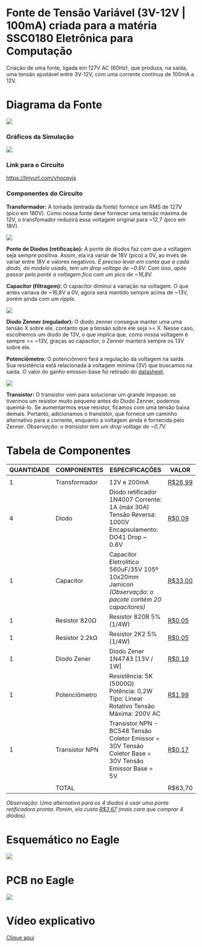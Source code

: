 # Fonte de Tensão Variável (3V-12V | 100mA) criada para a matéria SSC0180 Eletrônica para Computação
Criação de uma fonte, ligada em 127V AC (60Hz), que produza, na saída, uma tensão ajustável entre 3V-12V, com uma corrente contínua de 100mA a 12V.

# Diagrama da Fonte
<img src="images/circuito_principal.png">

### Gráficos da Simulação
<img src="images/graphs.png">

### Link para o Circuito
https://tinyurl.com/yhocpyjx

### Componentes do Circuito
**Transformador:** A tomada (entrada da fonte) fornece um RMS de 127V (pico em 180V). Como nossa fonte deve fornecer uma tensão máxima de 12V, o transfomador reduzirá essa voltagem original para ~12,7 (pico em 18V).

<img src="images/ratio_transf.png">

**Ponte de Diodos (retificação):** A ponte de diodos faz com que a voltagem seja sempre positiva. Assim, ela irá variar de 18V (pico) a 0V, ao invés de variar entre 18V e valores negativos. *É preciso levar em conta que a cada diodo, do modelo usado, tem um drop voltage de ~0.6V. Com isso, após passar pela ponte a voltagem fica com um pico de ~16,8V.*

**Capacitor (filtragem):** O capacitor diminui a variação na voltagem. O que antes variava de ~16,8V a 0V, agora será mantido sempre acima de ~13V, porém ainda com um *ripple*.

<img src="images/capacitor_calc.png">

**Diodo Zenner (regulador):** O diodo zenner consegue manter uma uma tensão X sobre ele, contanto que a tensão sobre ele seja >= X. Nesse caso, escolhemos um diodo de 13V, o que implica que, como nossa voltagem é sempre >= ~13V, graças ao capacitor, o Zenner manterá sempre os 13V sobre ele.

**Potenciômetro:** O potenciômero fará a regulação da voltagem na saída. Sua resistência está relacionada à voltagem mínima (3V) que buscamos na saída.
O valor do ganho emissor-base foi retirado do [datasheet](https://storage.googleapis.com/baudaeletronicadatasheet/BC548.pdf).

<img src="images/potenciometer_calc.png">

**Transistor:** O transistor vem para solucionar um grande impasse: se tivermos um resistor muito pequeno antes do Diodo Zenner, podemos queimá-lo. Se aumentarmos esse resistor, ficamos com uma tensão baixa demais. Portanto, adicionamos o transistor, que fornece um caminho alternativo para a corrente, enquanto a voltagem ainda é fornecida pelo Zenner. *Observação: o transistor tem um drop voltage de ~0,7V.*

# Tabela de Componentes
| QUANTIDADE | COMPONENTES                      | ESPECIFICAÇÕES                                                                                         | VALOR   |
|------------|----------------------------------|--------------------------------------------------------------------------------------------------------|---------|
|            |                                  |                                                                                                        |         |
| 1          | Transformador                    | 12V e 200mA                                                                                            | [R$26,99](https://produto.mercadolivre.com.br/MLB-989883391-transformador-trafo-1212v-200ma-bivolt-eletronica-eletrica-_JM?quantity=1#position=1&type=item&tracking_id=9abf8c61-6492-4e02-bb1d-d1a22f9b055d) |
| 4          | Diodo                            | Diodo retificador 1N4007 Corrente: 1A (máx 30A) Tensão Reversa: 1000V Encapsulamento: DO41 Drop ~ 0.6V | [R$0,09](https://www.baudaeletronica.com.br/diodo-1n4007.html?gclid=Cj0KCQjw9O6HBhCrARIsADx5qCTZRs8827yWnuqn_rv3Ij3qEQxVY_09_uGePRtv_29eelllDUmAbkMaAg4UEALw_wcB)  |
| 1          | Capacitor                        | Capacitor Eletrolitico 560uF/35V 105º 10x20mm Jamicon *(Observação: o pacote contém 20 capacitores)*   | [R$33,00](https://produto.mercadolivre.com.br/MLB-1475170977-20x-capacitor-eletrolitico-560uf35v-105-10x20mm-jamicon-_JM#position=11&search_layout=grid&type=item&tracking_id=d6712f2f-4ab5-47d6-9b20-7cae78e0499e) |
| 1          | Resistor 820Ω                    | Resistor 820R 5% (1/4W)                                                                                | [R$0,05](https://www.baudaeletronica.com.br/resistor-820r-5-1-4w.html?gclid=Cj0KCQjw9O6HBhCrARIsADx5qCR9RudG1rP_FJgogkOfkfuI2sWdrbxFK0PX21QT6X16g423rBAzVqQaAsp8EALw_wcB)  |
| 1          | Resistor 2.2kΩ                   | Resistor 2K2 5% (1/4W)                                                                                 | [R$0,05](https://www.baudaeletronica.com.br/resistor-2k2-5-1-4w.html?gclid=Cj0KCQjw9O6HBhCrARIsADx5qCRo7-vCXXH33RctZq-iOnZyAB6-hpCe7Pgjyf3LAdWZnwHJX3g_CeoaAjy7EALw_wcB)  |
| 1          | Diodo Zener                      | Diodo Zener 1N4743 [13V / 1W]                                                                          | [R$0,19](https://www.baudaeletronica.com.br/diodo-zener-1n4743-13v-1w.html?gclid=Cj0KCQjw9O6HBhCrARIsADx5qCRGEg7XYb5aGn0Z1I7SknzJJUa22MIMlAllDVkbJLwXGaiSqqB_TRgaAr4zEALw_wcB)  |
| 1          | Potenciômetro                    | Resistência: 5K (5000Ω) Potência: 0,2W Tipo: Linear Rotativo Tensão Máxima: 200V AC                    | [R$1,99](https://www.baudaeletronica.com.br/potenciometro-linear-de-5k-5000.html?gclid=Cj0KCQjw9O6HBhCrARIsADx5qCTMHQAI6sTi7lzOAkH93KXrArQTBYsat9axisSIV9KvZKRZh8o5E2gaAq9zEALw_wcB)  |
| 1          | Transistor NPN                   | Transistor NPN - BC548 Tensão Coletor Emissor = 30V Tensão Coletor Base = 30V Tensão Emissor Base = 5V | [R$0,17](https://www.baudaeletronica.com.br/transistor-npn-bc548.html?gclid=Cj0KCQjw9O6HBhCrARIsADx5qCTKld_1td4uUaTiKCKmKWoJH7SuCkTWpAj7Gklsygzx7BwEpjZNft0aAkPSEALw_wcB) |
|  |                       |                                                                                          |    |
|  |           TOTAL            |                                                                     | R$63,70  |

*Observação: Uma alternativa para os 4 diodos é usar uma ponte retificadora pronta. Porém, ela custa [R$3,67](https://www.baudaeletronica.com.br/ponte-retificadora-kbpc1010.html?gclid=Cj0KCQjw9O6HBhCrARIsADx5qCQYwFLU2LKIdpeqMmVVPR_0hlOLdElUAwMhi0hp5ZJfor1AFRECoXEaAkDmEALw_wcB) (mais cara que comprar 4 diodos).*

# Esquemático no Eagle
<img src="images/schematic.jpg">

# PCB no Eagle
<img src="images/pcb_eagle.jpg">

# Vídeo explicativo
[Clique aqui](https://www.youtube.com/watch?v=BzMY7E3gwxM)
